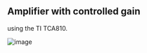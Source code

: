 ## Amplifier with controlled gain
using the TI TCA810.

![image](https://github.com/labtroll/KiCad-Simulations/assets/3527219/a5b9d018-19d7-430b-b048-3deed4207df8)
